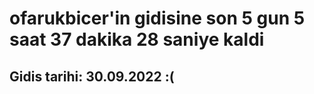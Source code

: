 # ofarukbicer'in gidisine son 5 gun 5 saat 37 dakika 28 saniye kaldi

## Gidis tarihi: 30.09.2022 :(